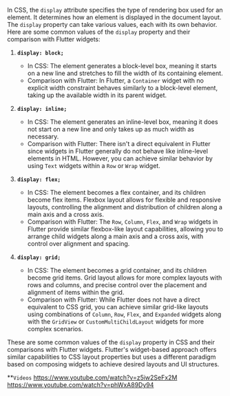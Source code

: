 In CSS, the `display` attribute specifies the type of rendering box used for an element. It determines how an element is displayed in the document layout. The `display` property can take various values, each with its own behavior. Here are some common values of the `display` property and their comparison with Flutter widgets:

1. **`display: block;`**
   - In CSS: The element generates a block-level box, meaning it starts on a new line and stretches to fill the width of its containing element.
   - Comparison with Flutter: In Flutter, a `Container` widget with no explicit width constraint behaves similarly to a block-level element, taking up the available width in its parent widget.

2. **`display: inline;`**
   - In CSS: The element generates an inline-level box, meaning it does not start on a new line and only takes up as much width as necessary.
   - Comparison with Flutter: There isn't a direct equivalent in Flutter since widgets in Flutter generally do not behave like inline-level elements in HTML. However, you can achieve similar behavior by using `Text` widgets within a `Row` or `Wrap` widget.

3. **`display: flex;`**
   - In CSS: The element becomes a flex container, and its children become flex items. Flexbox layout allows for flexible and responsive layouts, controlling the alignment and distribution of children along a main axis and a cross axis.
   - Comparison with Flutter: The `Row`, `Column`, `Flex`, and `Wrap` widgets in Flutter provide similar flexbox-like layout capabilities, allowing you to arrange child widgets along a main axis and a cross axis, with control over alignment and spacing.

4. **`display: grid;`**
   - In CSS: The element becomes a grid container, and its children become grid items. Grid layout allows for more complex layouts with rows and columns, and precise control over the placement and alignment of items within the grid.
   - Comparison with Flutter: While Flutter does not have a direct equivalent to CSS grid, you can achieve similar grid-like layouts using combinations of `Column`, `Row`, `Flex`, and `Expanded` widgets along with the `GridView` or `CustomMultiChildLayout` widgets for more complex scenarios.

These are some common values of the `display` property in CSS and their comparisons with Flutter widgets. Flutter's widget-based approach offers similar capabilities to CSS layout properties but uses a different paradigm based on composing widgets to achieve desired layouts and UI structures.

**`Videos`
https://www.youtube.com/watch?v=z5iw2SeFx2M
https://www.youtube.com/watch?v=phWxA89Dy94